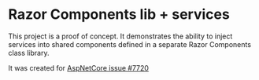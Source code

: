 Razor Components lib + services
===========================================

This project is a proof of concept. It demonstrates the ability 
to inject services into shared components defined in a separate
Razor Components class library.

It was created for [AspNetCore issue #7720](https://github.com/aspnet/AspNetCore/issues/7720)
